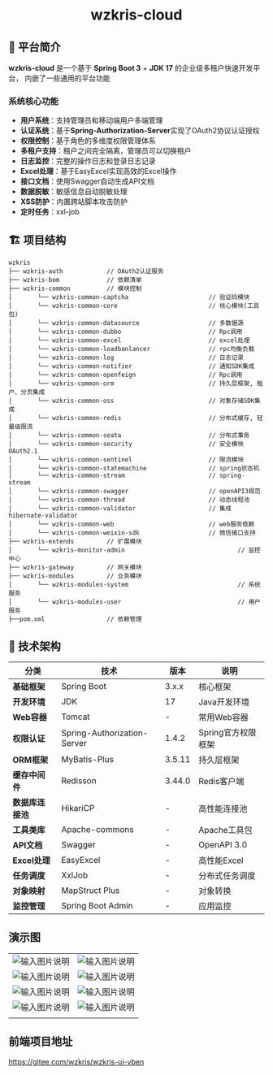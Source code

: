<div align="center">

# wzkris-cloud

</div>

## 📖 平台简介

**wzkris-cloud** 是一个基于 **Spring Boot 3** + **JDK 17** 的企业级多租户快速开发平台，
内嵌了一些通用的平台功能

### 系统核心功能

- **用户系统**：支持管理员和移动端用户多端管理
- **认证系统**：基于**Spring-Authorization-Server**实现了OAuth2协议认证授权
- **权限控制**：基于角色的多维度权限管理体系
- **多租户支持**：租户之间完全隔离，管理员可以切换租户
- **日志监控**：完整的操作日志和登录日志记录
- **Excel处理**：基于EasyExcel实现高效的Excel操作
- **接口文档**：使用Swagger自动生成API文档
- **数据脱敏**：敏感信息自动脱敏处理
- **XSS防护**：内置跨站脚本攻击防护
- **定时任务**：xxl-job

## 🏗️ 项目结构

~~~
wzkris     
├── wzkris-auth            // OAuth2认证服务
├── wzkris-bom             // 依赖清单
├── wzkris-common          // 模块控制
│       └── wzkris-common-captcha                      // 验证码模块
│       └── wzkris-common-core                         // 核心模块(工具包)
│       └── wzkris-common-datasource                   // 多数据源
│       └── wzkris-common-dubbo                        // Rpc调用
│       └── wzkris-common-excel                        // excel处理
│       └── wzkris-common-loadbanlancer                // rpc均衡负载
│       └── wzkris-common-log                          // 日志记录
│       └── wzkris-common-notifier                     // 通知SDK集成
│       └── wzkris-common-openfeign                    // Rpc调用
│       └── wzkris-common-orm                          // 持久层框架, 租户、分页集成
│       └── wzkris-common-oss                          // 对象存储SDK集成
│       └── wzkris-common-redis                        // 分布式缓存, 轻量级限流
│       └── wzkris-common-seata                        // 分布式事务
│       └── wzkris-common-security                     // 安全模块 OAuth2.1
│       └── wzkris-common-sentinel                     // 限流模块
│       └── wzkris-common-statemachine                 // spring状态机
│       └── wzkris-common-stream                       // spring-stream
│       └── wzkris-common-swagger                      // openAPI3规范
│       └── wzkris-common-thread                       // 动态线程池
│       └── wzkris-common-validator                    // 集成hibernate-validator
│       └── wzkris-common-web                          // web服务依赖
│       └── wzkris-common-weixin-sdk                   // 微信接口支持
├── wzkris-extends         // 扩展模块
│       └── wzkris-monitor-admin                               // 监控中心 
├── wzkris-gateway         // 网关模块 
├── wzkris-modules         // 业务模块
│       └── wzkris-modules-system                              // 系统服务 
│       └── wzkris-modules-user                                // 用户服务 
├──pom.xml                 // 依赖管理
~~~

## 🎯 技术架构

| 分类          | 技术                          | 版本     | 说明           |
|-------------|-----------------------------|--------|--------------|
| **基础框架**    | Spring Boot                 | 3.x.x  | 核心框架         |
| **开发环境**    | JDK                         | 17     | Java开发环境     |
| **Web容器**   | Tomcat                      | -      | 常用Web容器      |
| **权限认证**    | Spring-Authorization-Server | 1.4.2  | Spring官方权限框架 |
| **ORM框架**   | MyBatis-Plus                | 3.5.11 | 持久层框架        |
| **缓存中间件**   | Redisson                    | 3.44.0 | Redis客户端     |
| **数据库连接池**  | HikariCP                    | -      | 高性能连接池       |
| **工具类库**    | Apache-commons              | -      | Apache工具包    |
| **API文档**   | Swagger                     | -      | OpenAPI 3.0  |
| **Excel处理** | EasyExcel                   | -      | 高性能Excel     |
| **任务调度**    | XxlJob                      | -      | 分布式任务调度      |
| **对象映射**    | MapStruct Plus              | -      | 对象转换         |
| **监控管理**    | Spring Boot Admin           | -      | 应用监控         |

## 演示图

|                                                                                            |                                                                                            |
|--------------------------------------------------------------------------------------------|--------------------------------------------------------------------------------------------|
| ![输入图片说明](https://foruda.gitee.com/images/1744348068350490903/f3deccdb_8354566.png "屏幕截图") | ![输入图片说明](https://foruda.gitee.com/images/1756798438238613539/4086da84_8354566.png "屏幕截图") || ![输入图片说明](https://foruda.gitee.com/images/1756798505818840216/68121aea_8354566.png "屏幕截图") | ![输入图片说明](https://foruda.gitee.com/images/1756798657905378641/f1404d51_8354566.png "屏幕截图") |
| ![输入图片说明](https://foruda.gitee.com/images/1744348256674700279/bd33def1_8354566.png "屏幕截图") | ![输入图片说明](https://foruda.gitee.com/images/1744348272532367001/deb6c1a9_8354566.png "屏幕截图") || ![输入图片说明](https://foruda.gitee.com/images/1744348353122059293/04cdb889_8354566.png "屏幕截图") | ![输入图片说明](https://foruda.gitee.com/images/1744348368296240184/6a796b0f_8354566.png "屏幕截图") |
| ![输入图片说明](https://foruda.gitee.com/images/1744348497996669620/f6215b22_8354566.png "屏幕截图") | ![输入图片说明](https://foruda.gitee.com/images/1744348509244436175/2ecfaaa2_8354566.png "屏幕截图") || ![输入图片说明](https://foruda.gitee.com/images/1744348637638135915/6c4fec2c_8354566.png "屏幕截图") | ![输入图片说明](https://foruda.gitee.com/images/1744348648401632011/eb152dcd_8354566.png "屏幕截图") |
| ![输入图片说明](https://foruda.gitee.com/images/1744348673892216990/052251b5_8354566.png "屏幕截图") | ![输入图片说明](https://foruda.gitee.com/images/1744348688840182604/2d8c05cc_8354566.png "屏幕截图") ||
|                                                                                            |

## 前端项目地址

https://gitee.com/wzkris/wzkris-ui-vben